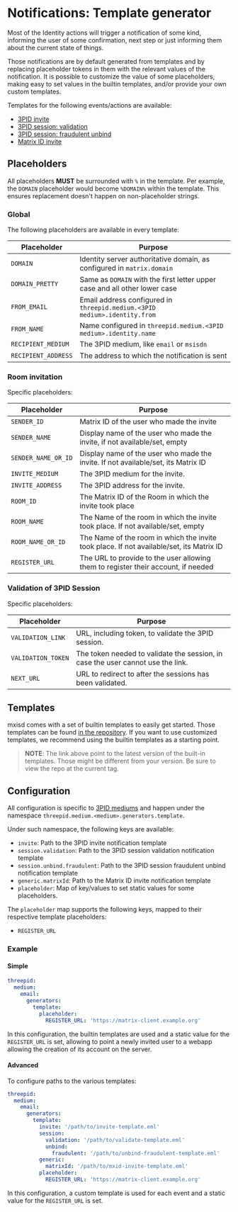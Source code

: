 # Notifications: Template generator
Most of the Identity actions will trigger a notification of some kind, informing the user of some confirmation, next step
or just informing them about the current state of things.

Those notifications are by default generated from templates and by replacing placeholder tokens in them with the relevant
values of the notification. It is possible to customize the value of some placeholders, making easy to set values in the builtin templates, and/or
provide your own custom templates.

Templates for the following events/actions are available:
- [3PID invite](../../features/identity.md)
- [3PID session: validation](../session/session.md)
- [3PID session: fraudulent unbind](https://github.com/kamax-matrix/mxisd/wiki/mxisd-and-your-privacy#improving-your-privacy-one-commit-at-the-time)
- [Matrix ID invite](../../features/experimental/application-service.md#email-notification-about-room-invites-by-matrix-ids)

## Placeholders
All placeholders **MUST** be surrounded with `%` in the template. Per example, the `DOMAIN` placeholder would become
`%DOMAIN%` within the template. This ensures replacement doesn't happen on non-placeholder strings.

### Global
The following placeholders are available in every template:

| Placeholder         | Purpose                                                                      |
|---------------------|------------------------------------------------------------------------------|
| `DOMAIN`            | Identity server authoritative domain, as configured in `matrix.domain`       |
| `DOMAIN_PRETTY`     | Same as `DOMAIN` with the first letter upper case and all other lower case   |
| `FROM_EMAIL`        | Email address configured in `threepid.medium.<3PID medium>.identity.from`    |
| `FROM_NAME`         | Name configured in `threepid.medium.<3PID medium>.identity.name`             |
| `RECIPIENT_MEDIUM`  | The 3PID medium, like `email` or `msisdn`                                    |
| `RECIPIENT_ADDRESS` | The address to which the notification is sent                                |

### Room invitation
Specific placeholders:

| Placeholder         | Purpose                                                                                  |
|---------------------|------------------------------------------------------------------------------------------|
| `SENDER_ID`         | Matrix ID of the user who made the invite                                                |
| `SENDER_NAME`       | Display name of the user who made the invite, if not available/set, empty                |
| `SENDER_NAME_OR_ID` | Display name of the user who made the invite. If not available/set, its Matrix ID        |
| `INVITE_MEDIUM`     | The 3PID medium for the invite.                                                          |
| `INVITE_ADDRESS`    | The 3PID address for the invite.                                                         |
| `ROOM_ID`           | The Matrix ID of the Room in which the invite took place                                 |
| `ROOM_NAME`         | The Name of the room in which the invite took place. If not available/set, empty         |
| `ROOM_NAME_OR_ID`   | The Name of the room in which the invite took place. If not available/set, its Matrix ID |
| `REGISTER_URL`      | The URL to provide to the user allowing them to register their account, if needed        |

### Validation of 3PID Session
Specific placeholders:

| Placeholder        | Purpose                                                                              |
|--------------------|--------------------------------------------------------------------------------------|
| `VALIDATION_LINK`  | URL, including token, to validate the 3PID session.                                  |
| `VALIDATION_TOKEN` | The token needed to validate the session, in case the user cannot use the link.      |
| `NEXT_URL`         | URL to redirect to after the sessions has been validated.                            |

## Templates
mxisd comes with a set of builtin templates to easily get started. Those templates can be found
[in the repository](https://github.com/kamax-matrix/mxisd/tree/master/src/main/resources/threepids). If you want to use
customized templates, we recommend using the builtin templates as a starting point.

> **NOTE**: The link above point to the latest version of the built-in templates. Those might be different from your
version. Be sure to view the repo at the current tag.

## Configuration
All configuration is specific to [3PID mediums](https://matrix.org/docs/spec/appendices.html#pid-types) and happen
under the namespace `threepid.medium.<medium>.generators.template`.

Under such namespace, the following keys are available:
- `invite`: Path to the 3PID invite notification template
- `session.validation`: Path to the 3PID session validation notification template
- `session.unbind.fraudulent`: Path to the 3PID session fraudulent unbind notification template
- `generic.matrixId`: Path to the Matrix ID invite notification template
- `placeholder`: Map of key/values to set static values for some placeholders.

The `placeholder` map supports the following keys, mapped to their respective template placeholders:
- `REGISTER_URL`

### Example
#### Simple
```yaml
threepid:
  medium:
    email:
      generators:
        template:
          placeholder:
            REGISTER_URL: 'https://matrix-client.example.org'
```
In this configuration, the builtin templates are used and a static value for the `REGISTER_URL` is set, allowing to point
a newly invited user to a webapp allowing the creation of its account on the server.

#### Advanced
To configure paths to the various templates:
```yaml
threepid:
  medium:
    email:
      generators:
        template:
          invite: '/path/to/invite-template.eml'
          session:
            validation: '/path/to/validate-template.eml'
            unbind:
              fraudulent: '/path/to/unbind-fraudulent-template.eml'
          generic:
            matrixId: '/path/to/mxid-invite-template.eml'
          placeholder:
            REGISTER_URL: 'https://matrix-client.example.org'
```
In this configuration, a custom template is used for each event and a static value for the `REGISTER_URL` is set.
